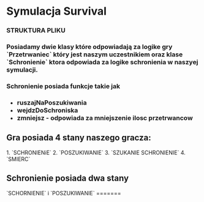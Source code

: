 # Symulacja Survival 


<h3>STRUKTURA PLIKU <h3/>
Posiadamy dwie klasy które odpowiadają za logike gry 
`Przetrwaniec` który jest naszym uczestnikiem 
oraz klase `Schronienie` ktora odpowiada za logike schronienia
w naszyej symulacji. <br/>
<h3> Schronienie posiada funkcje takie jak<h3/>
<ul>
<li><b>ruszajNaPoszukiwania</b></li>
<li><b>wejdzDoSchroniska</b></li>
<li><b>zmniejsz</b> - odpowiada za mniejszenie ilosc przetrwancow</li>
</ul>





<h2>Gra posiada 4 stany naszego gracza:</h2>
1. `SCHRONIENiE` 
2. `POSZUKIWANIE`
3. `SZUKANIE SCHRONIENIE`
4. `SMIERC` 

<h2>Schronienie posiada dwa stany </h2>
`SCHORNIENIE` i `POSZUKIWANIE`
=======


